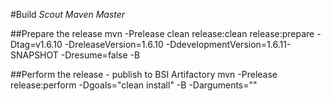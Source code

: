 #Build *Scout Maven Master*

##Prepare the release
  mvn -Prelease clean release:clean release:prepare -Dtag=v1.6.10 -DreleaseVersion=1.6.10 -DdevelopmentVersion=1.6.11-SNAPSHOT -Dresume=false -B

##Perform the release - publish to BSI Artifactory
  mvn -Prelease release:perform -Dgoals="clean install" -B -Darguments=""

